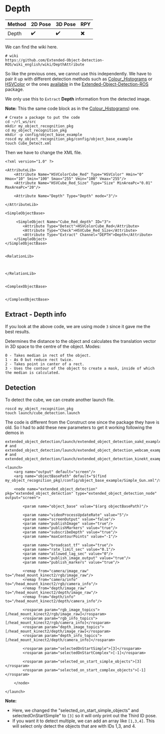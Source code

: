 # Depth

| Method            | 2D Pose   | 3D Pose  | RPY   |
| -----------       | --------  | -------- | ----- |
| Depth         |    ✔️     |   ✔️     |   ✖️  |


We can find the wiki here.
```
# wiki
https://github.com/Extended-Object-Detection-ROS/wiki_english/wiki/DepthAttribute
```

So like the previous ones, we cannot use this independently. 
We have to pair it up with different detection methods such as [Colour_Histograms](https://github.com/ncbdrck/extended_Object_detection_testing/blob/main/object_pose_estimation/ColourHistograms.md) or [HSVColor](https://github.com/ncbdrck/extended_Object_detection_testing/blob/main/object_pose_estimation/HSVColor.md) or the ones [available](https://github.com/Extended-Object-Detection-ROS/wiki_english/wiki/simpleobject_detection) in the [Extended-Object-Detection-ROS](https://github.com/Extended-Object-Detection-ROS) package.

We only use this to `Extract` **Depth** information from the detected image.


**Note:** This the same code block as in the [Colour_Histograms](https://github.com/ncbdrck/extended_Object_detection_testing/blob/main/object_pose_estimation/ColourHistograms.md)) one.

```
# Create a package to put the code
cd ~/rl_ws/src
mkdir my_object_recognition_pkg
cd my_object_recognition_pkg
mkdir -p config/object_base_example
roscd my_object_recognition_pkg/config/object_base_example
touch Cube_Detect.xml
```

Then we have to change the XML file.
```
<?xml version="1.0" ?>

<AttributeLib>
    <Attribute Name="HSVColorCube_Red" Type="HSVColor" Hmin="0" Hmax="10" Smin="100" Smax="255" Vmin="100" Vmax="255"/>
    <Attribute Name="HSVCube_Red_Size" Type="Size" MinAreaPc="0.01" MaxAreaPc="20"/>
    
    <Attribute Name="Depth" Type="Depth" mode="3"/>
    
</AttributeLib>

<SimpleObjectBase>

     <SimpleObject Name="Cube_Red_depth" ID="3">
        <Attribute Type="Detect">HSVColorCube_Red</Attribute>
        <Attribute Type="Check">HSVCube_Red_Size</Attribute>
        <Attribute Type="Extract" Channel="DEPTH">Depth</Attribute>
    </SimpleObject>
</SimpleObjectBase>


<RelationLib>



</RelationLib>


<ComplexObjectBase>


</ComplexObjectBase>

```

## Extract - Depth info

If you look at the above code, we are using mode `3` since it gave me the best results.

Determines the distance to the object and calculates the translation vector in 3D space to the centre of the object. Modes:

    0 - Takes median in rect of the object.
    1 - As 0 but reduce rect twice.
    2 - Takes point in canter of a rect.
    3 - Uses the contour of the object to create a mask, inside of which the median is calculated.


## Detection

To detect the cube, we can create another launch file.
```
roscd my_object_recognition_pkg
touch launch/cube_detection.launch
```

The code is different from the Construct one since the package they have is old. So I had to add these new parameters to get it working following the demos in 
```
extended_object_detection/launch/extended_object_detection_oakd_example.launch
# and 
extended_object_detection/launch/extended_object_detection_webcam_example.launch
# and
extended_object_detection/launch/extended_object_detection_kinekt_example.launch
```

```
<launch>
    <arg name="output" default="screen"/>
    <arg name="objectBasePath" default="$(find my_object_recognition_pkg)/config/object_base_example/Simple_Gun.xml"/>

    <node name="extended_object_detection" pkg="extended_object_detection" type="extended_object_detection_node" output="screen">

        <param name="object_base" value="$(arg objectBasePath)"/>

        <param name="videoProcessUpdateRate" value="5"/>
        <param name="screenOutput" value="false"/>
        <param name="publishImage" value="true"/>
        <param name="publishMarkers" value="true"/>
        <param name="subscribeDepth" value="true"/>
        <param name="maxContourPoints" value="-1"/>

        <param name="broadcast_tf" value="true"/>
        <param name="rate_limit_sec" value="0.1"/>
        <param name="allowed_lag_sec" value="0"/>
        <param name="publish_image_output" value="true"/>
        <param name="publish_markers" value="true"/>

        <remap from="camera/image_raw" to="/head_mount_kinect2/rgb/image_raw"/>
        <remap from="camera/info" to="/head_mount_kinect2/rgb/camera_info"/>
        <remap from="depth/image_raw" to="/head_mount_kinect2/depth/image_raw"/>
        <remap from="depth/info" to="/head_mount_kinect2/depth/camera_info"/>

        <rosparam param="rgb_image_topics">[/head_mount_kinect2/rgb/image_raw]</rosparam>
        <rosparam param="rgb_info_topics">[/head_mount_kinect2/rgb/camera_info]</rosparam>
        <rosparam param="depth_image_topics">[/head_mount_kinect2/depth/image_raw]</rosparam>
        <rosparam param="depth_info_topics">[/head_mount_kinect2/depth/camera_info]</rosparam>

        <rosparam param="selectedOnStartSimple">[3]</rosparam>
        <rosparam param="selectedOnStartComplex">[-1]</rosparam>

        <rosparam param="selected_on_start_simple_objects">[3]</rosparam>
        <rosparam param="selected_on_start_complex_objects">[-1]</rosparam>

    </node>

</launch>

```

**Note:** 
- Here, we changed the "selected_on_start_simple_objects" and selectedOnStartSimple" to `[3]` so it will only print out the Third ID pose. 
- If you want it to detect multiple, we can add an array like `[1,3,4]`. This will select only detect the objects that are with IDs 1,3, and 4.

